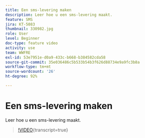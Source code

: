 ```yaml
---
title: Een sms-levering maken
description: Leer hoe u een sms-levering maakt.
feature: SMS
jira: KT-5083
thumbnail: 330982.jpg
role: User
level: Beginner
doc-type: feature video
activity: use
team: WWFRE
exl-id: 53e7951e-d0a9-433c-b668-b384582cda58
source-git-commit: 35e036486c5b533b54b3f626d88734e9a9fc3b8a
workflow-type: tm+mt
source-wordcount: '26'
ht-degree: 92%

---
```


# Een sms-levering maken

Leer hoe u een sms-levering maakt.

>[!VIDEO](https://video.tv.adobe.com/v/3441430?learn=on&captions=dut){transcript=true}
